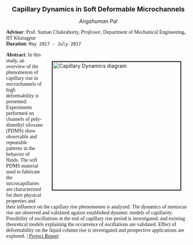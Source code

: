 <p align="center">
  <font size="4"><b>Capillary Dynamics in Soft Deformable Microchannels</b><br/></font>
</p>

<p align="center">
  <i>Angshuman Pal</i><br/>
</p>

<span style="font-family:Garamond;">**Advisor**: Prof. Suman Chakraborty, <i>Professor</i>, Department of Mechanical Engineering, IIT Kharagpur<br/>**Duration**: `May 2017 - July 2017`<br/></span>


<img src="https://user-images.githubusercontent.com/98811198/153725545-3dc5bd00-b719-42bf-b97b-97c322efa7b4.png" alt="Capillary Dynamics diagram" loading ="eager" width=350px height=auto style="margin:25px 25px" border=2px align="right"><span style="font-family:Garamond;">**Abstract**: In this study, an overview of the phenomenon of capillary rise in microchannels of high deformability is presented. Experiments performed on channels of poly-dimethyl siloxane (PDMS) show observable and repeatable patterns in the behavior of fluids. The soft PDMS material used to fabricate the microcapillaries are characterized for their physical properties and their influence on the capillary rise phenomenon is analyzed. The dynamics of meniscus rise are observed and validated against established dynamic models of capillarity. Possibility of oscillations at the end of capillary rise period is investigated, and existing theoretical models explaining the occurrence of oscillations are validated. Effect of deformability on the liquid column rise is investigated and prospective applications are explored. | [Project Report](https://drive.google.com/file/d/1wBnW5xJDLebwWYOcnDTsXPgG7AtgPJQp/view?usp=sharing)</span>
